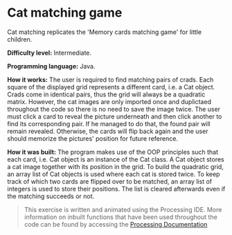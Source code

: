 # Cat matching game

Cat matching replicates the 'Memory cards matching game' for little children.

**Difficulty level:** Intermediate.

**Programming language:** Java.

**How it works:** The user is required to find matching pairs of crads. Each square of the displayed grid represents a different card, i.e. a Cat object. Crads come in identical pairs, thus the grid will always be a quadratic matrix. However, the cat images are only imported once and duplictaed throughout the code so there is no need to save the image twice. The user must click a card to reveal the picture underneath and then click another to find its corresponding pair. If he managed to do that, the found pair will remain revealed. Otherwise, the cards will flip back again and the user should memorize the pictures' position for future reference.  

**How it was built:** The program makes use of the OOP principles such that each card, i.e. Cat object is an instance of the Cat class. A Cat object stores a cat image together with its position in the grid. To build the quadratic grid, an array list of Cat objects is used where each cat is stored twice. To keep track of which two cards are flipped over to be matched, an array list of integers is used to store their positions. The list is cleared afterwards even if the matching succeeds or not.  

> This exercise is written and animated using the Processing IDE. More information on inbuilt functions that have been used throughout the code can be found by accessing the [Processing Documentation](https://processing.org/reference/)


